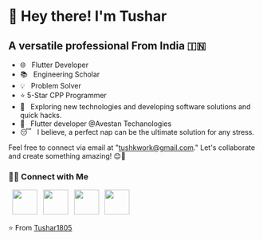 <!-- # coding_roadmap -->
<h1>👋 Hey there! I'm Tushar </h1>
<h2> A versatile professional From India 🇮🇳 </h2>

- 🌐 &nbsp; Flutter Developer
- 📚 &nbsp; Engineering Scholar
- 💡 &nbsp; Problem Solver
- ⭐ 5-Star CPP Programmer
- 🤔 &nbsp; Exploring new technologies and developing software solutions and quick hacks.
- 💼 &nbsp; Flutter developer @Avestan Techanologies
- 😴 &nbsp; I believe, a perfect nap can be the ultimate solution for any stress.

Feel free to connect via email at "tushkwork@gmail.com." Let's collaborate and create something amazing! 😊🚀

<h3> 🤝🏻 Connect with Me </h3>

<p>
&nbsp; <a href="https://twitter.com/tk_1805" target="_blank" rel="noopener noreferrer"><img src="https://img.icons8.com/plasticine/100/000000/twitter.png" width="50" /></a>  
&nbsp; <a href="https://www.instagram.com/tushar_kalbhande/" target="_blank" rel="noopener noreferrer"><img src="https://img.icons8.com/plasticine/100/000000/instagram-new.png" width="50" /></a>  
&nbsp; <a href="https://www.linkedin.com/in/kalbhande/" target="_blank" rel="noopener noreferrer"><img src="https://img.icons8.com/plasticine/100/000000/linkedin.png" width="50" /></a>
&nbsp; <a href="mailto:tusharkwork@gmail.com" target="_blank" rel="noopener noreferrer"><img src="https://img.icons8.com/plasticine/100/000000/gmail.png"  width="50" /></a>
</p>

⭐️ From [Tushar1805](https://github.com/Tushar1805)
